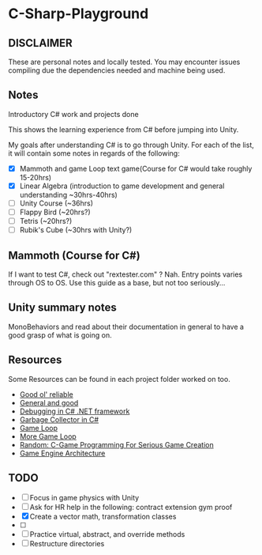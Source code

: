 # C-Sharp-Playground

## DISCLAIMER

These are personal notes and locally tested. You may encounter issues compiling due the dependencies needed and machine being used.

## Notes

Introductory C# work and projects done

This shows the learning experience from C# before jumping into Unity.

My goals after understanding C# is to go through Unity. For each of the list, it will contain some notes in regards of the following:

- [x] Mammoth and game Loop text game(Course for C# would take roughly 15-20hrs)
- [x] Linear Algebra (introduction to game development and general understanding ~30hrs-40hrs)
- [ ] Unity Course (~36hrs)
- [ ] Flappy Bird (~20hrs?)
- [ ] Tetris (~20hrs?)
- [ ] Rubik's Cube (~30hrs with Unity?)

## Mammoth (Course for C#)

If I want to test C#, check out "rextester.com" ? Nah.
Entry points varies through OS to OS.
Use this guide as a base, but not too seriously...

## Unity summary notes

MonoBehaviors and read about their documentation in general to have a good grasp of what is going on.

## Resources

Some Resources can be found in each project folder worked on too.

- [Good ol' reliable](http://stackoverflow.com/)
- [General and good](http://www.csharphelp.com/)
- [Debugging in C# .NET framework](https://code.visualstudio.com/docs/editor/debugging#_launch-configurations)
- [Garbage Collector in C#](https://learn.microsoft.com/en-us/dotnet/standard/garbage-collection/)
- [Game Loop](http://gameprogrammingpatterns.com/game-loop.html#the-pattern)
- [More Game Loop](https://www.codementor.io/@dewetvanthomas/tutorial-game-loop-for-c-128ovxgrig)
- [Random: C-Game Programming For Serious Game Creation](http://what-when-how.com/Tutorial/topic-103/C-Game-Programming-For-Serious-Game-Creation-97.html)
- [Game Engine Architecture](https://archive.org/details/game-engine-architecture/page/vi/mode/2up)

## TODO

- [ ] Focus in game physics with Unity
- [ ] Ask for HR help in the following:
      contract extension
      gym proof
- [x] Create a vector math, transformation classes
- [ ]
- [ ] Practice virtual, abstract, and override methods
- [ ] Restructure directories
